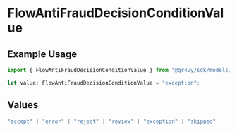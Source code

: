# FlowAntiFraudDecisionConditionValue

## Example Usage

```typescript
import { FlowAntiFraudDecisionConditionValue } from "@gr4vy/sdk/models/components";

let value: FlowAntiFraudDecisionConditionValue = "exception";
```

## Values

```typescript
"accept" | "error" | "reject" | "review" | "exception" | "skipped"
```